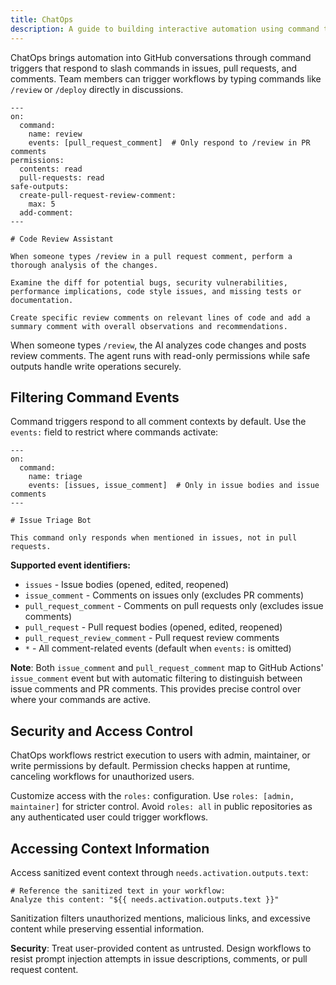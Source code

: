 ```yaml
---
title: ChatOps
description: A guide to building interactive automation using command triggers and safe outputs for ChatOps-style workflows.
---
```


ChatOps brings automation into GitHub conversations through command triggers that respond to slash commands in issues, pull requests, and comments. Team members can trigger workflows by typing commands like `/review` or `/deploy` directly in discussions.

```aw wrap
---
on:
  command:
    name: review
    events: [pull_request_comment]  # Only respond to /review in PR comments
permissions:
  contents: read
  pull-requests: read
safe-outputs:
  create-pull-request-review-comment:
    max: 5
  add-comment:
---

# Code Review Assistant

When someone types /review in a pull request comment, perform a thorough analysis of the changes.

Examine the diff for potential bugs, security vulnerabilities, performance implications, code style issues, and missing tests or documentation.

Create specific review comments on relevant lines of code and add a summary comment with overall observations and recommendations.
```

When someone types `/review`, the AI analyzes code changes and posts review comments. The agent runs with read-only permissions while safe outputs handle write operations securely.

## Filtering Command Events

Command triggers respond to all comment contexts by default. Use the `events:` field to restrict where commands activate:

```aw wrap
---
on:
  command:
    name: triage
    events: [issues, issue_comment]  # Only in issue bodies and issue comments
---

# Issue Triage Bot

This command only responds when mentioned in issues, not in pull requests.
```

**Supported event identifiers:**
- `issues` - Issue bodies (opened, edited, reopened)
- `issue_comment` - Comments on issues only (excludes PR comments)
- `pull_request_comment` - Comments on pull requests only (excludes issue comments)
- `pull_request` - Pull request bodies (opened, edited, reopened)
- `pull_request_review_comment` - Pull request review comments
- `*` - All comment-related events (default when `events:` is omitted)

**Note**: Both `issue_comment` and `pull_request_comment` map to GitHub Actions' `issue_comment` event but with automatic filtering to distinguish between issue comments and PR comments. This provides precise control over where your commands are active.

## Security and Access Control

ChatOps workflows restrict execution to users with admin, maintainer, or write permissions by default. Permission checks happen at runtime, canceling workflows for unauthorized users.

Customize access with the `roles:` configuration. Use `roles: [admin, maintainer]` for stricter control. Avoid `roles: all` in public repositories as any authenticated user could trigger workflows.

## Accessing Context Information

Access sanitized event context through `needs.activation.outputs.text`:

```aw wrap
# Reference the sanitized text in your workflow:
Analyze this content: "${{ needs.activation.outputs.text }}"
```

Sanitization filters unauthorized mentions, malicious links, and excessive content while preserving essential information.

**Security**: Treat user-provided content as untrusted. Design workflows to resist prompt injection attempts in issue descriptions, comments, or pull request content.